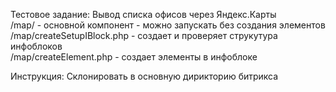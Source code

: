Тестовое задание: Вывод списка офисов через Яндекс.Карты<br>
/map/ - основной компонент - можно запускать без создания элементов<br>
/map/createSetupIBlock.php - создает и проверяет струкутура инфоблоков<br>
/map/createElement.php - создает элементы в инфоблоке

Инструкция:
Склонировать в основную дирикторию битрикса 
